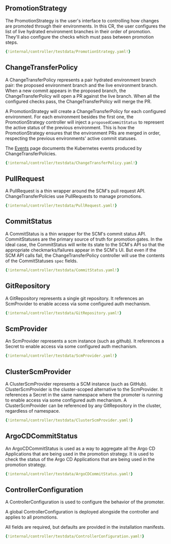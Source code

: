 ## PromotionStrategy

The PromotionStrategy is the user's interface to controlling how changes are promoted through their environments. In 
this CR, the user configures the list of live hydrated environment branches in their order of promotion. They'll also
configure the checks which must pass between promotion steps.

```yaml
{!internal/controller/testdata/PromotionStrategy.yaml!}
```

## ChangeTransferPolicy

A ChangeTransferPolicy represents a pair hydrated environment branch pair: the proposed environment branch and the live
environment branch. When a new commit appears in the proposed branch, the ChangeTransferPolicy will open a PR against 
the live branch. When all the configured checks pass, the ChangeTransferPolicy will merge the PR.

A PromotionStrategy will create a ChangeTransferPolicy for each configured environment. For each environment besides the
first one, the PromotionStrategy controller will inject a `proposedCommitStatus` to represent the active status of the
previous environment. This is how the PromotionStrategy ensures that the environment PRs are merged in order, respecting
the previous environments' active commit statuses.

The [Events](monitoring/events.md#changetransferpolicy) page documents the Kubernetes events produced by 
ChangeTransferPolicies.

```yaml
{!internal/controller/testdata/ChangeTransferPolicy.yaml!}
```

## PullRequest

A PullRequest is a thin wrapper around the SCM's pull request API. ChangeTransferPolicies use PullRequests to manage
promotions.

```yaml
{!internal/controller/testdata/PullRequest.yaml!}
```

## CommitStatus

A CommitStatus is a thin wrapper for the SCM's commit status API. CommitStatuses are the primary source of truth for
promotion gates. In the ideal case, the CommitStatus will write its state to the SCM's API so that the appropriate
checkmarks/failures appear in the SCM's UI. But even if the SCM API calls fail, the ChangeTransferPolicy controller will
use the contents of the CommitStatuses `spec` fields.

```yaml
{!internal/controller/testdata/CommitStatus.yaml!}
```

## GitRepository

A GitRepository represents a single git repository. It references an ScmProvider to enable access via some configured
auth mechanism.

```yaml
{!internal/controller/testdata/GitRepository.yaml!}
```

## ScmProvider

An ScmProvider represents a scm instance (such as github). It references a Secret to enable access via some configured
auth mechanism.

```yaml
{!internal/controller/testdata/ScmProvider.yaml!}
```

## ClusterScmProvider

A ClusterScmProvider represents a SCM instance (such as GitHub). ClusterScmProvider is the cluster-scoped alternative to the ScmProvider. It references a Secret in the same namespace where the promoter is running to enable access via some configured
auth mechanism. A ClusterScmProvider can be referenced by any GitRepository in the cluster, regardless of namespace.

```yaml
{!internal/controller/testdata/ClusterScmProvider.yaml!}
```

## ArgoCDCommitStatus

An ArgoCDCommitStatus is used as a way to aggregate all the Argo CD Applications that are being used in the promotion strategy. It is used
to check the status of the Argo CD Applications that are being used in the promotion strategy.

```yaml
{!internal/controller/testdata/ArgoCDCommitStatus.yaml!}
```
## ControllerConfiguration

A ControllerConfiguration is used to configure the behavior of the promoter.

A global ControllerConfiguration is deployed alongside the controller and applies to all promotions.

All fields are required, but defaults are provided in the installation manifests.

```yaml
{!internal/controller/testdata/ControllerConfiguration.yaml!}
```
